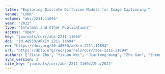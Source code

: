 ```yaml
---
title: "Exploring Discrete Diffusion Models for Image Captioning."
venue: "CoRR"
volume: "abs/2211.11694"
year: "2022"
type: "Informal and Other Publications"
access: "open"
key: "journals/corr/abs-2211-11694"
doi: "10.48550/ARXIV.2211.11694"
ee: "https://doi.org/10.48550/arXiv.2211.11694"
url: "https://dblp.org/rec/journals/corr/abs-2211-11694"
authors: ["Zixin Zhu", "Yixuan Wei", "Jianfeng Wang", "Zhe Gan", "Zheng Zhang", "Le Wang", "Gang Hua", "Lijuan Wang", "Zicheng Liu", "Han Hu"]
sync_version: 3
cite_key: "journals/corr/abs-2211-11694/Zhu/2022"
---
```

